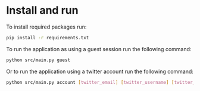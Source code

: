 # Install and run

To install required packages run:

```bash
pip install -r requirements.txt
```

To run the application as using a guest session run the following command:

```bash
python src/main.py guest
```

Or to run the application using a twitter account run the following command:

```bash
python src/main.py account [twitter_email] [twitter_username] [twitter_password]
```